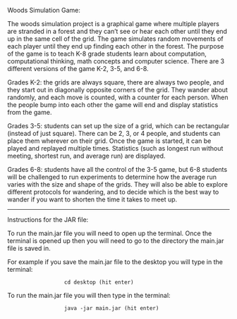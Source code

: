 Woods Simulation Game:

The woods simulation project is a graphical game where multiple players are stranded in a forest and they can’t see or hear each other until they end up in the same cell of the grid. The game simulates random movements of each player until they end up finding each other in the forest. The purpose of the game is to teach K-8 grade students learn about computation, computational thinking, math concepts and computer science. There are 3 different versions of the game K-2, 3-5, and 6-8. 

Grades K-2: the grids are always square, there are always two people, and they start out in diagonally opposite corners of the grid. They wander about randomly, and each move is counted, with a counter for each person. When the people bump into each other the game will end and display statistics from the game.

Grades 3-5: students can set up the size of a grid, which can be rectangular (instead of just square). There can be 2, 3, or 4 people, and students can place them wherever on their grid. Once the game is started, it can be played and replayed multiple times. Statistics (such as longest run without meeting, shortest run, and average run) are displayed. 

Grades 6-8: students have all the control of the 3-5 game, but 6-8 students will be challenged to run experiments to determine how the average run varies with the size and shape of the grids. They will also be able to explore different protocols for wandering, and to decide which is the best way to wander if you want to shorten the time it takes to meet up. 


------------------------------------------------------------------------------------------------------------------------------------------------------------------
Instructions for the JAR file:

To run the main.jar file you will need to open up the terminal. Once the terminal is opened up then you will need to go to the directory the main.jar file is saved in.

For example if you save the main.jar file to the desktop you will type in the terminal:

                      cd desktop (hit enter)
To run the main.jar file you will then type in the terminal:

                      java -jar main.jar (hit enter)










